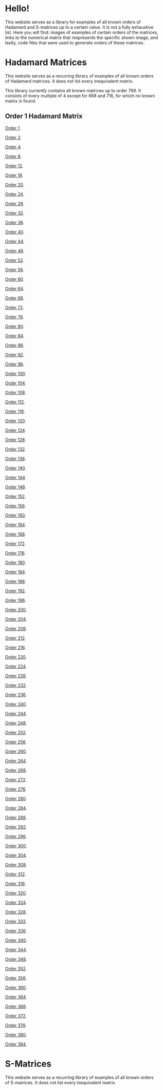 # **Hello!**
This website serves as a library for examples of all known orders of Hadamard and S-matrices up to a certain value. It is not a fully exhaustive list. Here you will find: images of examples of certain orders of the matrices, links to the numerical matrix that respresents the specific shown image, and lastly, code files that were used to generate orders of these matrices.

# Hadamard Matrices

This website serves as a recurring library of examples of all known orders of Hadamard matrices. It does not list every inequivalent matrix. 

This library currently contains all known matrices up to order 768. It consists of every multiple of 4 except for 668 and 716, for which no known matrix is found.

## Order 1 Hadamard Matrix
[Order 1](./another-page.html).
<img src="Hadamard_matrices/1.png" class="img-responsive" alt=""> 

[Order 2](./another-page.html).
<img src="Hadamard_matrices/2.png" class="img-responsive" alt="">

[Order 4](./another-page.html).
<img src="Hadamard_matrices/4.png" class="img-responsive" alt="">

[Order 8](./another-page.html).
<img src="Hadamard_matrices/8.png" class="img-responsive" alt="">

[Order 12](./another-page.html).
<img src="Hadamard_matrices/12.png" class="img-responsive" alt="">

[Order 16](./another-page.html).
<img src="Hadamard_matrices/16.png" class="img-responsive" alt="">

[Order 20](./another-page.html).
<img src="Hadamard_matrices/20.png" class="img-responsive" alt="">

[Order 24](./another-page.html).
<img src="Hadamard_matrices/24.png" class="img-responsive" alt="">

[Order 28](./another-page.html).
<img src="Hadamard_matrices/28.png" class="img-responsive" alt="">

[Order 32](./another-page.html).
<img src="Hadamard_matrices/32.png" class="img-responsive" alt="">

[Order 36](./another-page.html).
<img src="Hadamard_matrices/36.png" class="img-responsive" alt="">

[Order 40](./another-page.html).
<img src="Hadamard_matrices/40.png" class="img-responsive" alt="">

[Order 44](./another-page.html).
<img src="Hadamard_matrices/44.png" class="img-responsive" alt="">

[Order 48](./another-page.html).
<img src="Hadamard_matrices/48.png" class="img-responsive" alt="">

[Order 52](./another-page.html).
<img src="Hadamard_matrices/52.png" class="img-responsive" alt="">

[Order 56](./another-page.html).
<img src="Hadamard_matrices/56.png" class="img-responsive" alt="">

[Order 60](./another-page.html).
<img src="Hadamard_matrices/60.png" class="img-responsive" alt="">

[Order 64](./another-page.html).
<img src="Hadamard_matrices/64.png" class="img-responsive" alt="">

[Order 68](./another-page.html).
<img src="Hadamard_matrices/68.png" class="img-responsive" alt="">

[Order 72](./another-page.html).
<img src="Hadamard_matrices/72.png" class="img-responsive" alt="">

[Order 76](./another-page.html).
<img src="Hadamard_matrices/76.png" class="img-responsive" alt="">

[Order 80](./another-page.html).
<img src="Hadamard_matrices/80.png" class="img-responsive" alt="">

[Order 84](./another-page.html).
<img src="Hadamard_matrices/84.png" class="img-responsive" alt="">

[Order 88](./another-page.html).
<img src="Hadamard_matrices/88.png" class="img-responsive" alt="">

[Order 92](./another-page.html).
<img src="Hadamard_matrices/92.png" class="img-responsive" alt="">

[Order 96](./another-page.html).
<img src="Hadamard_matrices/96.png" class="img-responsive" alt="">

[Order 100](./another-page.html).
<img src="Hadamard_matrices/100.png" class="img-responsive" alt="">

[Order 104](./another-page.html).
<img src="Hadamard_matrices/104.png" class="img-responsive" alt="">

[Order 108](./another-page.html).
<img src="Hadamard_matrices/108.png" class="img-responsive" alt="">

[Order 112](./another-page.html).
<img src="Hadamard_matrices/112.png" class="img-responsive" alt="">

[Order 116](./another-page.html).
<img src="Hadamard_matrices/116.png" class="img-responsive" alt="">

[Order 120](./another-page.html).
<img src="Hadamard_matrices/120.png" class="img-responsive" alt="">

[Order 124](./another-page.html).
<img src="Hadamard_matrices/124.png" class="img-responsive" alt="">

[Order 128](./another-page.html).
<img src="Hadamard_matrices/128.png" class="img-responsive" alt="">

[Order 132](./another-page.html).
<img src="Hadamard_matrices/132.png" class="img-responsive" alt="">

[Order 136](./another-page.html).
<img src="Hadamard_matrices/136.png" class="img-responsive" alt="">

[Order 140](./another-page.html).
<img src="Hadamard_matrices/140.png" class="img-responsive" alt="">

[Order 144](./another-page.html).
<img src="Hadamard_matrices/144.png" class="img-responsive" alt="">

[Order 148](./another-page.html).
<img src="Hadamard_matrices/148.png" class="img-responsive" alt="">

[Order 152](./another-page.html).
<img src="Hadamard_matrices/152.png" class="img-responsive" alt="">

[Order 156](./another-page.html).
<img src="Hadamard_matrices/156.png" class="img-responsive" alt="">

[Order 160](./another-page.html).
<img src="Hadamard_matrices/160.png" class="img-responsive" alt="">

[Order 164](./another-page.html).
<img src="Hadamard_matrices/164.png" class="img-responsive" alt="">

[Order 168](./another-page.html).
<img src="Hadamard_matrices/168.png" class="img-responsive" alt="">

[Order 172](./another-page.html).
<img src="Hadamard_matrices/172.png" class="img-responsive" alt="">

[Order 176](./another-page.html).
<img src="Hadamard_matrices/176.png" class="img-responsive" alt="">

[Order 180](./another-page.html).
<img src="Hadamard_matrices/180.png" class="img-responsive" alt="">

[Order 184](./another-page.html).
<img src="Hadamard_matrices/184.png" class="img-responsive" alt="">

[Order 188](./another-page.html).
<img src="Hadamard_matrices/188.png" class="img-responsive" alt="">

[Order 192](./another-page.html).
<img src="Hadamard_matrices/192.png" class="img-responsive" alt="">

[Order 196](./another-page.html).
<img src="Hadamard_matrices/196.png" class="img-responsive" alt="">

[Order 200](./another-page.html).
<img src="Hadamard_matrices/200.png" class="img-responsive" alt="">

[Order 204](./another-page.html).
<img src="Hadamard_matrices/204.png" class="img-responsive" alt="">

[Order 208](./another-page.html).
<img src="Hadamard_matrices/208.png" class="img-responsive" alt="">

[Order 212](./another-page.html).
<img src="Hadamard_matrices/212.png" class="img-responsive" alt="">

[Order 216](./another-page.html).
<img src="Hadamard_matrices/216.png" class="img-responsive" alt="">

[Order 220](./another-page.html).
<img src="Hadamard_matrices/220.png" class="img-responsive" alt="">

[Order 224](./another-page.html).
<img src="Hadamard_matrices/224.png" class="img-responsive" alt="">

[Order 228](./another-page.html).
<img src="Hadamard_matrices/228.png" class="img-responsive" alt="">

[Order 232](./another-page.html).
<img src="Hadamard_matrices/232.png" class="img-responsive" alt="">

[Order 236](./another-page.html).
<img src="Hadamard_matrices/236.png" class="img-responsive" alt="">

[Order 240](./another-page.html).
<img src="Hadamard_matrices/240.png" class="img-responsive" alt="">

[Order 244](./another-page.html).
<img src="Hadamard_matrices/244.png" class="img-responsive" alt="">

[Order 248](./another-page.html).
<img src="Hadamard_matrices/248.png" class="img-responsive" alt="">

[Order 252](./another-page.html).
<img src="Hadamard_matrices/252.png" class="img-responsive" alt="">

[Order 256](./another-page.html).
<img src="Hadamard_matrices/256.png" class="img-responsive" alt="">

[Order 260](./another-page.html).
<img src="Hadamard_matrices/260.png" class="img-responsive" alt="">

[Order 264](./another-page.html).
<img src="Hadamard_matrices/264.png" class="img-responsive" alt="">

[Order 268](./another-page.html).
<img src="Hadamard_matrices/268.png" class="img-responsive" alt="">

[Order 272](./another-page.html).
<img src="Hadamard_matrices/272.png" class="img-responsive" alt="">

[Order 276](./another-page.html).
<img src="Hadamard_matrices/276.png" class="img-responsive" alt="">

[Order 280](./another-page.html).
<img src="Hadamard_matrices/280.png" class="img-responsive" alt="">

[Order 284](./another-page.html).
<img src="Hadamard_matrices/284.png" class="img-responsive" alt="">

[Order 288](./another-page.html).
<img src="Hadamard_matrices/288.png" class="img-responsive" alt="">

[Order 292](./another-page.html).
<img src="Hadamard_matrices/292.png" class="img-responsive" alt="">

[Order 296](./another-page.html).
<img src="Hadamard_matrices/296.png" class="img-responsive" alt="">

[Order 300](./another-page.html).
<img src="Hadamard_matrices/300.png" class="img-responsive" alt="">

[Order 304](./another-page.html).
<img src="Hadamard_matrices/304.png" class="img-responsive" alt="">

[Order 308](./another-page.html).
<img src="Hadamard_matrices/308.png" class="img-responsive" alt="">

[Order 312](./another-page.html).
<img src="Hadamard_matrices/312.png" class="img-responsive" alt="">

[Order 316](./another-page.html).
<img src="Hadamard_matrices/316.png" class="img-responsive" alt="">

[Order 320](./another-page.html).
<img src="Hadamard_matrices/320.png" class="img-responsive" alt="">

[Order 324](./another-page.html).
<img src="Hadamard_matrices/324.png" class="img-responsive" alt="">

[Order 328](./another-page.html).
<img src="Hadamard_matrices/328.png" class="img-responsive" alt="">

[Order 332](./another-page.html).
<img src="Hadamard_matrices/332.png" class="img-responsive" alt="">

[Order 336](./another-page.html).
<img src="Hadamard_matrices/336.png" class="img-responsive" alt="">

[Order 340](./another-page.html).
<img src="Hadamard_matrices/340.png" class="img-responsive" alt="">

[Order 344](./another-page.html).
<img src="Hadamard_matrices/344.png" class="img-responsive" alt="">

[Order 348](./another-page.html).
<img src="Hadamard_matrices/348.png" class="img-responsive" alt="">

[Order 352](./another-page.html).
<img src="Hadamard_matrices/352.png" class="img-responsive" alt="">

[Order 356](./another-page.html).
<img src="Hadamard_matrices/356.png" class="img-responsive" alt="">

[Order 360](./another-page.html).
<img src="Hadamard_matrices/360.png" class="img-responsive" alt="">

[Order 364](./another-page.html).
<img src="Hadamard_matrices/364.png" class="img-responsive" alt="">

[Order 368](./another-page.html).
<img src="Hadamard_matrices/368.png" class="img-responsive" alt="">

[Order 372](./another-page.html).
<img src="Hadamard_matrices/372.png" class="img-responsive" alt="">

[Order 376](./another-page.html).
<img src="Hadamard_matrices/376.png" class="img-responsive" alt="">

[Order 380](./another-page.html).
<img src="Hadamard_matrices/380.png" class="img-responsive" alt="">

[Order 384](./another-page.html).
<img src="Hadamard_matrices/384.png" class="img-responsive" alt="">


# S-Matrices

This website serves as a recurring library of examples of all known orders of S-matrices. It does not list every inequivalent matrix. 

